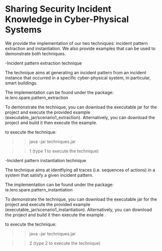 # Sharing Security Incident Knowledge in Cyber-Physical Systems

We provide the implementation of our two techniques: incident pattern extraction and instantiation. 
We also provide examples that can be used to demonstrate both techniques.

-Incident pattern extraction technique

The technique aims at generating an incident pattern from an incident instance that occurred in a specific cyber-physical system, in particular, smart buildings.

The implementation can be found under the package: ie.lero.spare.pattern_extraction

To demonstrate the technique, you can download the executable jar for the project and execute the provided example (executable_jar/scenario1_extraction). Alternatively, you can download the project and build it then execute the example.

to execute the technique: 
>>java -jar techniques.jar 

>>1 (type 1 to execute the technique)

-Incident pattern instantiation technique

The technique aims at identfiying all traces (i.e. sequences of actions) in a system that satisfy a given incident pattern.

The implementation can be found under the package: ie.lero.spare.pattern_instantiation

To demonstrate the technique, you can download the executable jar for the project and execute the provided example (executable_jar/scenario1_instantiation). Alternatively, you can download the project and build it then execute the example .

 
to execute the technique: 
>>java -jar techniques.jar 

>>2 (type 2 to execute the technique)
